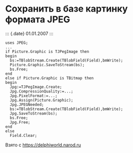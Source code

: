 Сохранить в базе картинку формата JPEG
======================================

::: {.date}
01.01.2007
:::

    uses JPEG;
    ...
    if Picture.Graphic is TJPegImage then
    begin
      bs:=TBlobStream.Create(TBlobField(Field),bmWrite);
      Picture.Graphic.SaveToStream(bs);
      bs.Free;
    end
    else if Picture.Graphic is TBitmap then
    begin
      Jpg:=TJPegImage.Create;
      Jpg.CompressionQuality:=...;
      Jpg.PixelFormat:=...;
      Jpg.Assign(Picture.Graphic);
      Jpg.JPEGNeeded;
      bs:=TBlobStream.Create(TBlobField(Field),bmWrite);
      Jpg.SaveToStream(bs);
      bs.Free;
      Jpg.Free;
    end 
    else 
      Field.Clear; 

Взято с <https://delphiworld.narod.ru>
